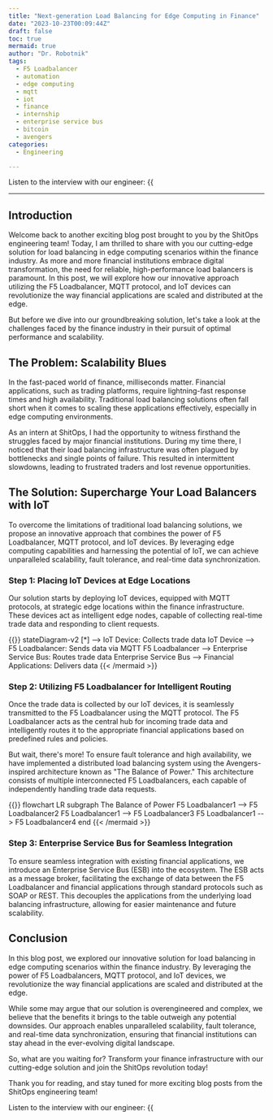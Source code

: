 ```yaml
---
title: "Next-generation Load Balancing for Edge Computing in Finance"
date: "2023-10-23T00:09:44Z"
draft: false
toc: true
mermaid: true
author: "Dr. Robotnik"
tags:
  - F5 Loadbalancer
  - automation
  - edge computing
  - mqtt
  - iot
  - finance
  - internship
  - enterprise service bus
  - bitcoin
  - avengers
categories:
  - Engineering

---
```


Listen to the interview with our engineer: {{<audio src="https://s3.chaops.de/shitops/podcasts/next-generation-load-balancing-for-edge-computing-in-finance.mp3" class="audio">}}

---

## Introduction

Welcome back to another exciting blog post brought to you by the ShitOps engineering team! Today, I am thrilled to share with you our cutting-edge solution for load balancing in edge computing scenarios within the finance industry. As more and more financial institutions embrace digital transformation, the need for reliable, high-performance load balancers is paramount. In this post, we will explore how our innovative approach utilizing the F5 Loadbalancer, MQTT protocol, and IoT devices can revolutionize the way financial applications are scaled and distributed at the edge.

But before we dive into our groundbreaking solution, let's take a look at the challenges faced by the finance industry in their pursuit of optimal performance and scalability.

## The Problem: Scalability Blues

In the fast-paced world of finance, milliseconds matter. Financial applications, such as trading platforms, require lightning-fast response times and high availability. Traditional load balancing solutions often fall short when it comes to scaling these applications effectively, especially in edge computing environments.

As an intern at ShitOps, I had the opportunity to witness firsthand the struggles faced by major financial institutions. During my time there, I noticed that their load balancing infrastructure was often plagued by bottlenecks and single points of failure. This resulted in intermittent slowdowns, leading to frustrated traders and lost revenue opportunities.

## The Solution: Supercharge Your Load Balancers with IoT

To overcome the limitations of traditional load balancing solutions, we propose an innovative approach that combines the power of F5 Loadbalancer, MQTT protocol, and IoT devices. By leveraging edge computing capabilities and harnessing the potential of IoT, we can achieve unparalleled scalability, fault tolerance, and real-time data synchronization.

### Step 1: Placing IoT Devices at Edge Locations

Our solution starts by deploying IoT devices, equipped with MQTT protocols, at strategic edge locations within the finance infrastructure. These devices act as intelligent edge nodes, capable of collecting real-time trade data and responding to client requests.

{{<mermaid align="center">}}
stateDiagram-v2
    [*] --> IoT Device: Collects trade data
    IoT Device --> F5 Loadbalancer: Sends data via MQTT
    F5 Loadbalancer --> Enterprise Service Bus: Routes trade data
    Enterprise Service Bus --> Financial Applications: Delivers data
{{< /mermaid >}}

### Step 2: Utilizing F5 Loadbalancer for Intelligent Routing

Once the trade data is collected by our IoT devices, it is seamlessly transmitted to the F5 Loadbalancer using the MQTT protocol. The F5 Loadbalancer acts as the central hub for incoming trade data and intelligently routes it to the appropriate financial applications based on predefined rules and policies.

But wait, there's more! To ensure fault tolerance and high availability, we have implemented a distributed load balancing system using the Avengers-inspired architecture known as "The Balance of Power." This architecture consists of multiple interconnected F5 Loadbalancers, each capable of independently handling trade data requests.

{{<mermaid align="center">}}
flowchart LR
    subgraph The Balance of Power
        F5 Loadbalancer1 --> F5 Loadbalancer2
        F5 Loadbalancer1 --> F5 Loadbalancer3
        F5 Loadbalancer1 --> F5 Loadbalancer4
    end
{{< /mermaid >}}

### Step 3: Enterprise Service Bus for Seamless Integration

To ensure seamless integration with existing financial applications, we introduce an Enterprise Service Bus (ESB) into the ecosystem. The ESB acts as a message broker, facilitating the exchange of data between the F5 Loadbalancer and financial applications through standard protocols such as SOAP or REST. This decouples the applications from the underlying load balancing infrastructure, allowing for easier maintenance and future scalability.

## Conclusion

In this blog post, we explored our innovative solution for load balancing in edge computing scenarios within the finance industry. By leveraging the power of F5 Loadbalancers, MQTT protocol, and IoT devices, we revolutionize the way financial applications are scaled and distributed at the edge.

While some may argue that our solution is overengineered and complex, we believe that the benefits it brings to the table outweigh any potential downsides. Our approach enables unparalleled scalability, fault tolerance, and real-time data synchronization, ensuring that financial institutions can stay ahead in the ever-evolving digital landscape.

So, what are you waiting for? Transform your finance infrastructure with our cutting-edge solution and join the ShitOps revolution today!

Thank you for reading, and stay tuned for more exciting blog posts from the ShitOps engineering team!

Listen to the interview with our engineer: {{<audio src="https://s3.chaops.de/shitops/podcasts/next-generation-load-balancing-for-edge-computing-in-finance.mp3" class="audio">}}